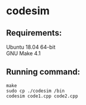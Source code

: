 # codesim

## Requirements: 
Ubuntu 18.04 64-bit  
GNU Make 4.1

## Running command: 
```
make
sudo cp ./codesim /bin
codesim code1.cpp code2.cpp

